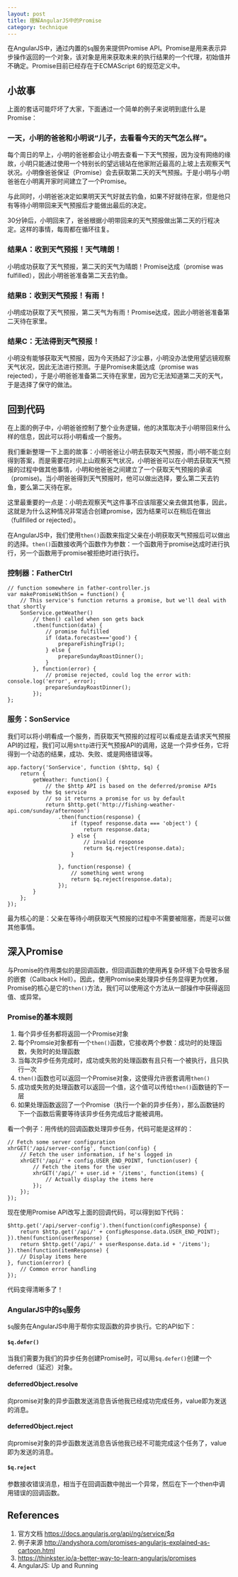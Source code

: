 ```yaml
---
layout: post
title: 理解AngularJS中的Promise
category: technique
---
```


在AngularJS中，通过内置的`$q`服务来提供Promise API。Promise是用来表示异步操作返回的一个对象，该对象是用来获取未来的执行结果的一个代理，初始值并不确定。Promise目前已经存在于ECMAScript 6的规范定义中。

<!--more-->

## 小故事

上面的套话可能吓坏了大家，下面通过一个简单的例子来说明到底什么是Promise：

### 一天，小明的爸爸和小明说“儿子，去看看今天的天气怎么样”。

每个周日的早上，小明的爸爸都会让小明去查看一下天气预报，因为没有网络的缘故，小明只能通过使用一个特别长的望远镜站在他家附近最高的上坡上去观察天气状况。小明像爸爸保证（Promise）会去获取第二天的天气预报。于是小明与小明爸爸在小明离开家时间建立了一个Promise。

与此同时，小明爸爸决定如果明天天气好就去钓鱼，如果不好就待在家，但是他只有等待小明带回来天气预报后才能做出最后的决定。

30分钟后，小明回来了，爸爸根据小明带回来的天气预报做出第二天的行程决定。这样的事情，每周都在循环往复。

### 结果A：收到天气预报！天气晴朗！

小明成功获取了天气预报，第二天的天气为晴朗！Promise达成（promise was fulfilled），因此小明爸爸准备第二天去钓鱼。

### 结果B：收到天气预报！有雨！

小明成功获取了天气预报，第二天气为有雨！Promise达成，因此小明爸爸准备第二天待在家里。

### 结果C：无法得到天气预报！

小明没有能够获取天气预报，因为今天扬起了沙尘暴，小明没办法使用望远镜观察天气状况，因此无法进行预测。于是Promise未能达成（promise was rejected），于是小明爸爸准备第二天待在家里，因为它无法知道第二天的天气，于是选择了保守的做法。

## 回到代码

在上面的例子中，小明爸爸控制了整个业务逻辑，他的决策取决于小明带回来什么样的信息，因此可以将小明看成一个服务。

我们重新整理一下上面的故事：小明爸爸让小明去获取天气预报，而小明不能立刻得到答案，而是需要花时间上山观察天气状况，小明爸爸可以在小明去获取天气预报的过程中做其他事情，小明和他爸爸之间建立了一个获取天气预报的承诺（promise)。当小明爸爸得到天气预报时，他可以做出选择，要么第二天去钓鱼，要么第二天待在家。

这里最重要的一点是：小明去观察天气这件事不应该阻塞父亲去做其他事，因此，这就是为什么这种情况非常适合创建promise，因为结果可以在稍后在做出（fullfilled or rejected）。

在AngularJS中，我们使用`then()`函数来指定父亲在小明获取天气预报后可以做出的选择。`then()`函数接收两个函数作为参数：一个函数用于promise达成时进行执行，另一个函数用于promise被拒绝时进行执行。

### 控制器：FatherCtrl

	// function somewhere in father-controller.js
    var makePromiseWithSon = function() {
        // This service's function returns a promise, but we'll deal with that shortly
        SonService.getWeather()
            // then() called when son gets back
            .then(function(data) {
                // promise fulfilled
                if (data.forecast==='good') {
                    prepareFishingTrip();
                } else {
                    prepareSundayRoastDinner();
                }
            }, function(error) {
                // promise rejected, could log the error with: console.log('error', error);
                prepareSundayRoastDinner();
            });
    };
    
### 服务：SonService

我们可以将小明看成一个服务，而获取天气预报的过程可以看成是去请求天气预报API的过程，我们可以用`$http`进行天气预报API的调用，这是一个异步任务，它将得到一个动态的结果，成功、失败、或是网络错误等。

    app.factory('SonService', function ($http, $q) {
        return {
            getWeather: function() {
                // the $http API is based on the deferred/promise APIs exposed by the $q service
                // so it returns a promise for us by default
                return $http.get('http://fishing-weather-api.com/sunday/afternoon')
                    .then(function(response) {
                        if (typeof response.data === 'object') {
                            return response.data;
                        } else {
                            // invalid response
                            return $q.reject(response.data);
                        }

                    }, function(response) {
                        // something went wrong
                        return $q.reject(response.data);
                    });
            }
        };
    });

最为核心的是：父亲在等待小明获取天气预报的过程中不需要被阻塞，而是可以做其他事情。

## 深入Promise

与Promise的作用类似的是回调函数，但回调函数的使用再复杂环境下会导致多层的嵌套（Callback Hell）。因此，使用Promise来处理异步任务显得更为优雅，Promise的核心是它的`then()`方法，我们可以使用这个方法从一部操作中获得返回值、或异常。

### Promise的基本规则

1. 每个异步任务都将返回一个Promise对象
2. 每个Promsie对象都有一个`then()`函数，它接收两个参数：成功时的处理函数，失败时的处理函数
3. 当每次异步任务完成时，成功或失败的处理函数有且只有一个被执行，且只执行一次
4. `then()`函数也可以返回一个Promise对象，这使得允许嵌套调用`then()`
5. 成功或失败的处理函数可以返回一个值，这个值可以传给`then()`函数链的下一层
6. 如果处理函数返回了一个Promise（执行一个新的异步任务），那么函数链的下一个函数后需要等待该异步任务完成后才能被调用。

看一个例子：用传统的回调函数处理异步任务，代码可能是这样的：

	// Fetch some server configuration
	xhrGET('/api/server-config', function(config) {
		// Fetch the user information, if he's logged in
		xhrGET('/api/' + config.USER_END_POINT, function(user) {
			// Fetch the items for the user
			xhrGET('/api/' + user.id + '/items', function(items) {
				// Actually display the items here
			});
		});
	});

现在使用Promise API改写上面的回调代码，可以得到如下代码：

	$http.get('/api/server-config').then(function(configResponse) {
		return $http.get('/api/' + configResponse.data.USER_END_POINT);
	}).then(function(userResponse) {
		return $http.get('/api/' + userResponse.data.id + '/items');
	}).then(function(itemResponse) {
		// Display items here
	}, function(error) {
		// Common error handling
	});

代码变得清晰多了！

### AngularJS中的`$q`服务

`$q`服务在AngularJS中用于帮你实现函数的异步执行。它的API如下：

#### `$q.defer()`

当我们需要为我们的异步任务创建Promise时，可以用`$q.defer()`创建一个deferred（延迟）对象。

#### deferredObject.resolve

向promise对象的异步函数发送消息告诉他我已经成功完成任务，value即为发送的消息。

#### deferredObject.reject

向promise对象的异步函数发送消息告诉他我已经不可能完成这个任务了，value即为发送的消息。

#### `$q.reject`

参数接收错误消息，相当于在回调函数中抛出一个异常，然后在下一个then中调用错误的回调函数。

## References

1. 官方文档 https://docs.angularjs.org/api/ng/service/$q
2. 例子来源 http://andyshora.com/promises-angularjs-explained-as-cartoon.html
3. https://thinkster.io/a-better-way-to-learn-angularjs/promises
4. AngularJS: Up and Running